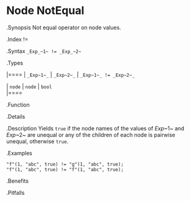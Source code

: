 # Node NotEqual

.Synopsis
Not equal operator on node values.

.Index
!=

.Syntax
`_Exp_~1~ != _Exp_~2~`

.Types


|====
| `_Exp~1~_`  |  `_Exp~2~_` | `_Exp~1~_ != _Exp~2~_` 

| `node`     |  `node`    | `bool`               
|====

.Function

.Details

.Description
Yields `true` if the node names of the values of _Exp_~1~ and _Exp_~2~ are unequal or
any of the children of each node is pairwise unequal, otherwise `true`.

.Examples
```rascal-shell
"f"(1, "abc", true) != "g"(1, "abc", true);
"f"(1, "abc", true) != "f"(1, "abc", true);
```

.Benefits

.Pitfalls

